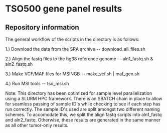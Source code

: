 # TSO500 gene panel results

## Repository information

The general workflow of the scripts in the directory is as follows:

1.) Download the data from the SRA archive -- download_all_files.sh

2.) Align the fastq files to the hg38 reference genome -- aln1_fastq.sh & aln2_fastq.sh

3.) Make VCF/MAF files for MSINGB -- make_vcf.sh | maf_gen.sh

4.) Run MSI tools -- tso_msi.sh

Note: This directory has been optimized for sample level parallelization using a SLURM HPC framework. There is an SBATCH chain in place
 to allow for seamless passing of sample ID's while checking to see if each step has run correctly. The sample ID's used are split amongst two different
naming schemes. To accomodate this, we split the align fastq scripts into aln1_fastq and aln2_fastq. Otherwise, these results are generated in the same manner
as all other tumor-only results. 



  
